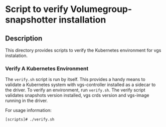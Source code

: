 # Script to verify Volumegroup-snapshotter installation

## Description

This directory provides scripts to verify the Kubernetes environment for vgs instalation.


### Verify A Kubernetes Environment

The `verify.sh` script is run by itself. This provides a handy means to validate a Kubernetes system with vgs-controller installed as a sidecar to the driver. To verify an environment, run `verify.sh`.
The verify script validates snapshots version installed, vgs crds version  and vgs-image running in the driver.

For usage information:
```
[scripts]# ./verify.sh 
